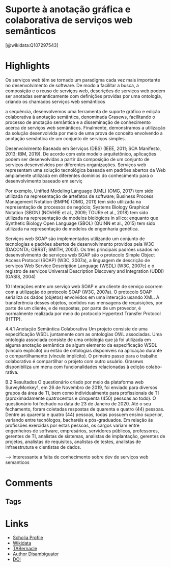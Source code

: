 
Suporte à anotação gráfica e colaborativa de serviços web semânticos
====================================================================
  
  [@wikidata:Q107297543]  
  

# Highlights

Os serviços web têm se tornado um paradigma cada vez mais importante no
desenvolvimento de software. De modo a facilitar a busca, a composição e o reuso de
serviços web, descrições de serviços web podem ser anotadas semanticamente com definições
providas por uma ontologia, criando os chamados serviços web semânticos

a sequência, desenvolvemos uma ferramenta de suporte
gráfico e edição colaborativa à anotação semântica, denominada Grasews, facilitando o
processo de anotação semântica e a disseminação de conhecimento acerca de serviços web
semânticos. Finalmente, demonstramos a utilização da solução desenvolvida por meio
de uma prova de conceito envolvendo a anotação semântica de um conjunto de serviços
simples.

Desenvolvimento Baseado em Serviços (DBS) (IEEE, 2011;
SOA Manifesto, 2013; IBM, 2019). De acordo com este modelo arquitetônico, aplicações
podem ser desenvolvidas a partir da composição de um conjunto de serviços desenvolvidos
por diferentes organizações. Serviços web representam uma solução tecnológica baseada
em padrões abertos da Web amplamente utilizada em diferentes domínios do conhecimento
para o desenvolvimento baseado em serviç

Por exemplo, Unified Modeling Language (UML) (OMG, 2017) tem
sido utilizada na representação de artefatos de software; Business Process Management
Notation (BMPN) (OMG, 2011) tem sido utilizada na representação de processos de
negócio; Systems Biology Graphical Notation (SBGN) (NOVèRE et al., 2009; TOURé et
al., 2018) tem sido utilizada na representação de modelos biológicos in silico; enquanto
que Synthetic Biology Open Language (SBOL) (QUINN et al., 2015) tem sido utilizada na
representação de modelos de engenharia genética.


Serviços web SOAP são implementados utilizando um conjunto de tecnologias e padrões
abertos de desenvolvimento providos pela W3C (DACONTA; OBRST; SMITH, 2003). Os
três principais padrões usados no desenvolvimento de serviços web SOAP são o protocolo
Simple Object Access Protocol (SOAP) (W3C, 2007a), a linguagem de descrição de serviços
Web Service Description Language (WSDL) (W3C, 2007c) e o registro de serviços Universal
Description Discovery and Integration (UDDI) (OASIS, 2004)

10
Interações entre um serviço web SOAP e um cliente de serviço ocorrem com a
utilização do protocolo SOAP (W3C, 2007a). O protocolo SOAP serializa os dados (objetos)
envolvidos em uma interação usando XML. A transferência desses objetos, contidos nas
mensagens de requisições, por parte de um cliente, e de respostas, por parte de um provedor,
é normalmente realizada por meio do protocolo Hypertext Transfer Protocol (HTTP).


4.4.1 Anotação Semântica Colaborativa
Um projeto consiste de uma especificação WSDL juntamente com as ontologias OWL
associadas. Uma ontologia associada consiste de uma ontologia que já foi utilizada em
alguma anotação semântica de algum elemento da especificação WSDL (vínculo explícito)
ou então de ontologias disponíveis na aplicação durante o compartilhamento (vínculo
implícito).
O primeiro passo para o trabalho colaborativo é compartilhar o projeto com outro
usuário. Grasews disponibiliza um menu com funcionalidades relacionadas à edição colabo-
rativa.

B.2 Resultados
O questionário criado por meio da plataforma web SurveyMonkey1, em 26 de Novembro
de 2019, foi enviado para diversos grupos da área de TI, bem como individualmente para
profissionais de TI (aproximadamente quatrocentos e cinquenta (450) pessoas ao todo). O
questionário foi fechado na data de 23 de Janeiro de 2020. Até o seu fechamento, foram
coletadas respostas de quarenta e quatro (44) pessoas.
Dentre as quarenta e quatro (44) pessoas, todas possuem ensino superior, variando
entre tecnólogos, bacharéis e pós-graduados. Em relação às profissões exercidas por estas
pessoas, os cargos variam entre engenheiros de software, empresários, servidores públicos,
professores, gerentes de TI, analistas de sistemas, analistas de implantação, gerentes de
projetos, analistas de requisitos, analistas de testes, analistas de infraestrutura e cientistas
de dados.

--> Interessante a falta de conhecimento sobre dev de serviços web semanticos

# Comments

## Tags

# Links
  
 * [Scholia Profile](https://scholia.toolforge.org/work/Q107297543)  
 * [Wikidata](https://www.wikidata.org/wiki/Q107297543)  
 * [TABernacle](https://tabernacle.toolforge.org/?#/tab/manual/Q107297543/P921%3BP4510)  
 * [Author Disambiguator](https://author-disambiguator.toolforge.org/work_item_oauth.php?id=Q107297543&batch_id=&match=1&author_list_id=&doit=Get+author+links+for+work)  
 * [DOI](https://doi.org/10.11606/D.59.2020.TDE-15052020-084649)  
